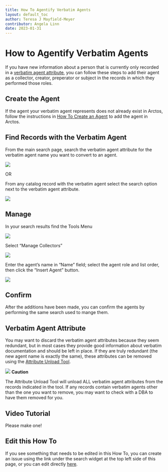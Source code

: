 ```yaml
---
title: How To Agentify Verbatim Agents
layout: default_toc
author: Teresa J Mayfield-Meyer
contributor: Angela Linn
date: 2023-01-31
---
```

# How to Agentify Verbatim Agents

If you have new information about a person that is currently only recorded in a [verbatim agent attribute](https://arctos.database.museum/info/ctDocumentation.cfm?table=ctattribute_type#verbatim_agent), you can follow these steps to add their agent as a collector, creator, preperator or subject in the records in which they performed those roles.

## Create the Agent

If the agent your verbatim agent represents does not already exist in Arctos, follow the instructions in [How To Create an Agent](/How-to-Create-Agents.markdown) to add the agent in Arctos. 


## Find Records with the Verbatim Agent

From the main search page, search the verbatim agent attribute for the verbatim agent name you want to convert to an agent.

![](https://raw.githubusercontent.com/ArctosDB/documentation-wiki/gh-pages/tutorial_images/Agents/image7.png)

OR

From any catalog record with the verbatim agent select the search option next to the verbatim agent attribute.

![](https://raw.githubusercontent.com/ArctosDB/documentation-wiki/gh-pages/tutorial_images/Agents/image3.png)

## Manage

In your search results find the Tools Menu

![](https://raw.githubusercontent.com/ArctosDB/documentation-wiki/gh-pages/tutorial_images/Agents/image6.png)

Select “Manage Collectors”

![](https://raw.githubusercontent.com/ArctosDB/documentation-wiki/gh-pages/tutorial_images/Agents/image8.png)

Enter the agent’s name in “Name” field; select the agent role and list order, then click the “Insert Agent” button.

![](https://raw.githubusercontent.com/ArctosDB/documentation-wiki/gh-pages/tutorial_images/Agents/image9.png)


## Confirm

After the additions have been made, you can confirm the agents by performing the same search used to mange them.

## Verbatim Agent Attribute

You may want to discard the verbatim agent attributes because they seem redundant, but in most cases they provide good information about verbatim documentation and should be left in place. If they are truly redundant (the new agent name is exactly the same), these attributes can be removed using the [Attribute Unload Tool](https://arctos.database.museum/tools/BulkUnLoadAttribute.cfm). 

![](https://raw.githubusercontent.com/ArctosDB/documentation-wiki/gh-pages/tutorial_images/Bear%20Caution.jpg) **Caution**

The Attribute Unload Tool will unload ALL verbatim agent attributes from the records indicated in the tool. If any records contain verbatim agents other than the one you want to remove, you may want to check with a DBA to have them removed for you. 

## Video Tutorial

Please make one!

## Edit this How To

If you see something that needs to be edited in this How To, you can create an issue using the link under the search widget at the top left side of this page, or you can edit directly [here](https://github.com/ArctosDB/documentation-wiki/blob/gh-pages/_how_to/How-to-Agentify-Verbatim-Agents.markdown).
